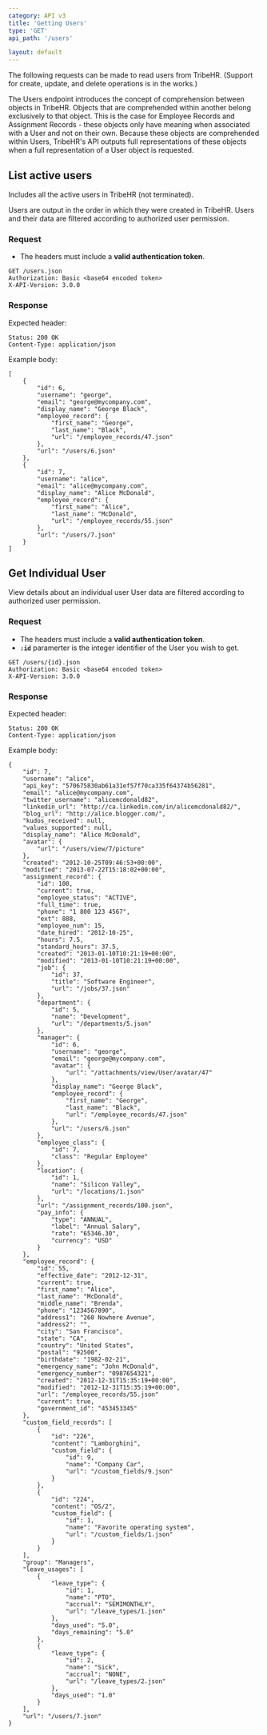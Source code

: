 ```yaml
---
category: API v3
title: 'Getting Users'
type: 'GET'
api_path: '/users'

layout: default
---
```


The following requests can be made to read users from TribeHR. (Support for create, update, and delete operations is in the works.)

The Users endpoint introduces the concept of comprehension between objects in TribeHR. Objects that are comprehended within another belong exclusively to that object.
This is the case for Employee Records and Assignment Records - these objects only have meaning when associated with a User and not on their own.
Because these objects are comprehended within Users, TribeHR's API outputs full representations of these objects when a full representation of a User object is requested.

## List active users

Includes all the active users in TribeHR (not terminated).

Users are output in the order in which they were created in TribeHR. 
Users and their data are filtered according to authorized user permission. 

### Request

* The headers must include a **valid authentication token**.

```
GET /users.json
Authorization: Basic <base64 encoded token> 
X-API-Version: 3.0.0
```

### Response

Expected header:

```
Status: 200 OK
Content-Type: application/json
```

Example body:

```
[
    {
        "id": 6,
        "username": "george",
        "email": "george@mycompany.com",
        "display_name": "George Black",
        "employee_record": {
            "first_name": "George",
            "last_name": "Black",
            "url": "/employee_records/47.json"
        },
        "url": "/users/6.json"
    },
    {
        "id": 7,
        "username": "alice",
        "email": "alice@mycompany.com",
        "display_name": "Alice McDonald",
        "employee_record": {
            "first_name": "Alice",
            "last_name": "McDonald",
            "url": "/employee_records/55.json"
        },
        "url": "/users/7.json"
    }
]
```

## Get Individual User

View details about an individual user
User data are filtered according to authorized user permission. 

### Request 

* The headers must include a **valid authentication token**.
* **`:id`** paramerter is the integer identifier of the User you wish to get.

```
GET /users/{id}.json
Authorization: Basic <base64 encoded token> 
X-API-Version: 3.0.0
```

### Response

Expected header:

```
Status: 200 OK
Content-Type: application/json
```

Example body:

```
{
    "id": 7,
    "username": "alice",
    "api_key": "570675830ab61a31ef57f70ca335f64374b56281",
    "email": "alice@mycompany.com",
    "twitter_username": "alicemcdonald82",
    "linkedin_url": "http://ca.linkedin.com/in/alicemcdonald82/",
    "blog_url": "http://alice.blogger.com/",
    "kudos_received": null,
    "values_supported": null,
    "display_name": "Alice McDonald",
    "avatar": {
        "url": "/users/view/7/picture"
    },
    "created": "2012-10-25T09:46:53+00:00",
    "modified": "2013-07-22T15:18:02+00:00",
    "assignment_record": {
        "id": 100,
        "current": true,
        "employee_status": "ACTIVE",
        "full_time": true,
        "phone": "1 800 123 4567",
        "ext": 888,
        "employee_num": 15,
        "date_hired": "2012-10-25",
        "hours": 7.5,
        "standard_hours": 37.5,
        "created": "2013-01-10T10:21:19+00:00",
        "modified": "2013-01-10T10:21:19+00:00",
        "job": {
            "id": 37,
            "title": "Software Engineer",
            "url": "/jobs/37.json"
        },
        "department": {
            "id": 5,
            "name": "Development",
            "url": "/departments/5.json"
        },
        "manager": {
            "id": 6,
            "username": "george",
            "email": "george@mycompany.com",
            "avatar": {
                "url": "/attachments/view/User/avatar/47"
            },
            "display_name": "George Black",
            "employee_record": {
                "first_name": "George",
                "last_name": "Black",
                "url": "/employee_records/47.json"
            },
            "url": "/users/6.json"
        },
        "employee_class": {
            "id": 7,
            "class": "Regular Employee"
        },
        "location": {
            "id": 1,
            "name": "Silicon Valley",
            "url": "/locations/1.json"
        },
        "url": "/assignment_records/100.json",
        "pay_info": {
            "type": "ANNUAL",
            "label": "Annual Salary",
            "rate": "65346.30",
            "currency": "USD"
        }
    },
    "employee_record": {
        "id": 55,
        "effective_date": "2012-12-31",
        "current": true,
        "first_name": "Alice",
        "last_name": "McDonald",
        "middle_name": "Brenda",
        "phone": "1234567890",
        "address1": "260 Nowhere Avenue",
        "address2": "",
        "city": "San Francisco",
        "state": "CA",
        "country": "United States",
        "postal": "92500",
        "birthdate": "1982-02-21",
        "emergency_name": "John McDonald",
        "emergency_number": "0987654321",
        "created": "2012-12-31T15:35:19+00:00",
        "modified": "2012-12-31T15:35:19+00:00",
        "url": "/employee_records/55.json"
        "current": true,
        "government_id": "453453345"
    },
    "custom_field_records": [
        {
            "id": "226",
            "content": "Lamborghini",
            "custom_field": {
                "id": 9,
                "name": "Company Car",
                "url": "/custom_fields/9.json"
            }
        },
        {
            "id": "224",
            "content": "OS/2",
            "custom_field": {
                "id": 1,
                "name": "Favorite operating system",
                "url": "/custom_fields/1.json"
            }
        }
    ],
    "group": "Managers",
    "leave_usages": [
        {
            "leave_type": {
                "id": 1,
                "name": "PTO",
                "accrual": "SEMIMONTHLY",
                "url": "/leave_types/1.json"
            },
            "days_used": "5.0",
            "days_remaining": "5.0"
        },
        {
            "leave_type": {
                "id": 2,
                "name": "Sick",
                "accrual": "NONE",
                "url": "/leave_types/2.json"
            },
            "days_used": "1.0"
        }
    ],
    "url": "/users/7.json"
}
```